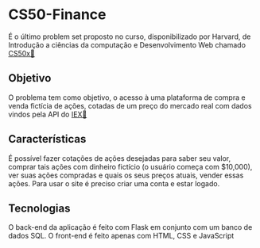 # CS50-Finance
É o último problem set proposto no curso, disponibilizado por Harvard, de Introdução a ciências da computação e Desenvolvimento Web chamado [CS50x🔗](https://cs50.harvard.edu/x/2021/) 

## Objetivo
O problema tem como objetivo, o acesso à uma plataforma de compra e venda fictícia de ações, cotadas de um preço do mercado real com dados vindos pela API do [IEX🔗](https://iexcloud.io/)

## Características
É possível fazer cotações de ações desejadas para saber seu valor, comprar tais ações com dinheiro fictício (o usuário começa com $10,000), ver suas ações
compradas e quais os seus preços atuais, vender essas ações. Para usar o site é preciso criar uma conta e estar logado.

## Tecnologias
O back-end da aplicação é feito com Flask em conjunto com um banco de dados SQL. O front-end é feito apenas com HTML, CSS e JavaScript
